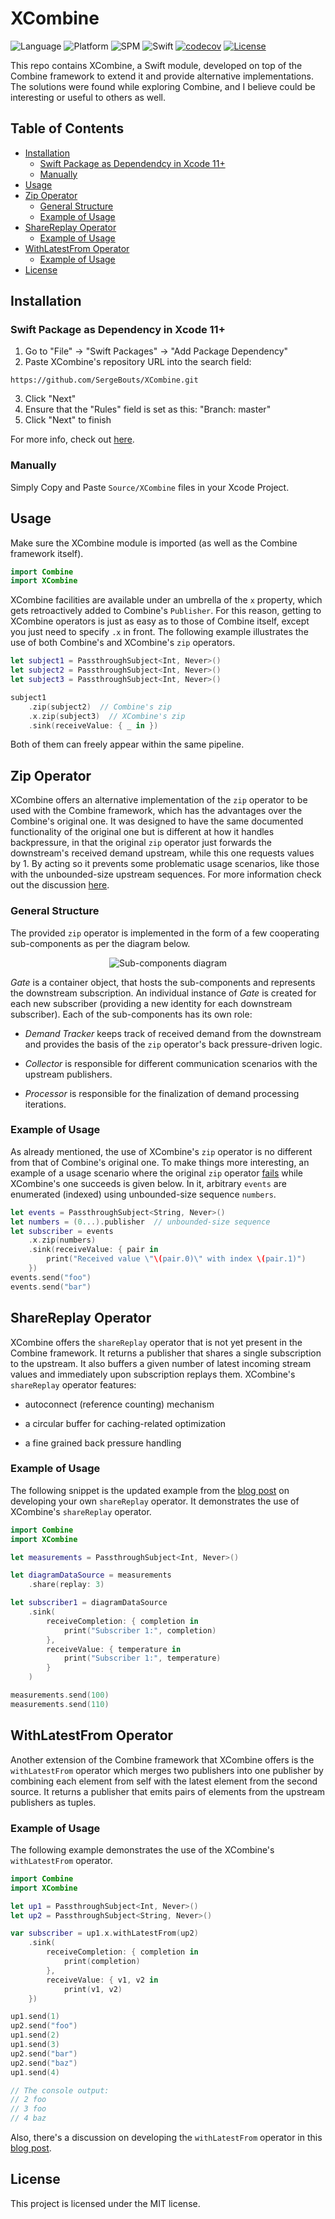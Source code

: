 # XCombine

![Language](https://img.shields.io/badge/Swift-5.0-orange.svg)
![Platform](https://img.shields.io/badge/platform-macOS%20%7C%20iOS%20%7C%20watchOS%20%7C%20tvOS-orange.svg)
![SPM](https://img.shields.io/badge/Swift%20Package%20Manager-compatible-orange)
![Swift](https://github.com/SergeBouts/XCombine/workflows/Swift/badge.svg)
[![codecov](https://codecov.io/gh/SergeBouts/XCombine/branch/master/graph/badge.svg)](https://codecov.io/gh/SergeBouts/XCombine)
[<img src="https://img.shields.io/badge/licence-MIT-orange"  alt="License" />](https://github.com/SergeBouts/XCombine/blob/master/LICENSE)

This repo contains XCombine, a Swift module, developed on top of the Combine framework to extend it and provide alternative implementations. The solutions were found while exploring Combine, and I believe could be interesting or useful to others as well.

## Table of Contents

- [Installation](#installation)
  - [Swift Package as Dependendcy in Xcode 11+](#swift-package-as-dependency-in-xcode-11)
  - [Manually](#manually)
- [Usage](#usage)
- [Zip Operator](#zip-operator)
  - [General Structure](#general-structure)
  - [Example of Usage](#example-of-usage)
- [ShareReplay Operator](#sharereplay-operator)
  - [Example of Usage](#example-of-usage-sharereplay)
- [WithLatestFrom Operator](#withlatestfrom-operator)
  - [Example of Usage](#example-of-usage-withlatestfrom)
- [License](#license)

## Installation

### Swift Package as Dependency in Xcode 11+

1. Go to "File" -> "Swift Packages" -> "Add Package Dependency"
2. Paste XCombine's repository URL into the search field:

`https://github.com/SergeBouts/XCombine.git`

3. Click "Next"
4. Ensure that the "Rules" field is set as this: "Branch: master"
5. Click "Next" to finish

For more info, check out [here](https://developer.apple.com/documentation/xcode/adding_package_dependencies_to_your_app).

### Manually

Simply Copy and Paste `Source/XCombine` files in your Xcode Project.

## Usage

Make sure the XCombine module is imported (as well as the Combine framework itself).

```swift
import Combine
import XCombine
```

XCombine facilities are available under an umbrella of the `x` property, which gets retroactively added to Combine's `Publisher`. For this reason, getting to XCombine operators is just as easy as to those of Combine itself, except you just need to specify `.x` in front. The following example illustrates the use of both Combine's and XCombine's `zip` operators.

```swift
let subject1 = PassthroughSubject<Int, Never>()
let subject2 = PassthroughSubject<Int, Never>()
let subject3 = PassthroughSubject<Int, Never>()

subject1
    .zip(subject2)  // Combine's zip
    .x.zip(subject3)  // XCombine's zip
    .sink(receiveValue: { _ in })
```

Both of them can freely appear within the same pipeline.

## Zip Operator

XCombine offers an alternative implementation of the `zip` operator to be used with the Combine framework, which has the advantages over the Combine's original one. It was designed to have the same documented functionality of the original one but is different at how it handles backpressure, in that the original `zip` operator just forwards the downstream's received demand upstream, while this one requests values by 1. By acting so it prevents some problematic usage scenarios, like those with the unbounded-size upstream sequences. For more information check out the discussion [here][combine-insight-into-zip-operator].

### General Structure

The provided `zip` operator is implemented in the form of a few cooperating sub-components as per the diagram below.

<p align="center">
<img src="images/zip-subcomponents.png" alt="Sub-components diagram" />
</p>

*Gate* is a container object, that hosts the sub-components and represents the downstream subscription. An individual instance of *Gate* is created for each new subscriber (providing a new identity for each downstream subscriber). Each of the sub-components has its own role:

* *Demand Tracker* keeps track of received demand from the downstream and provides the basis of the `zip` operator's back pressure-driven logic. 

* *Collector* is responsible for different communication scenarios with the upstream publishers.

* *Processor* is responsible for the finalization of demand processing iterations.

### Example of Usage

As already mentioned, the use of XCombine's `zip` operator is no different from that of Combine's original one. To make things more interesting, an example of a usage scenario where the original `zip` operator [fails][combine-insight-into-zip-operator] while XCombine's one succeeds is given below. In it, arbitrary `events` are enumerated (indexed) using unbounded-size sequence `numbers`.

```swift
let events = PassthroughSubject<String, Never>()
let numbers = (0...).publisher  // unbounded-size sequence
let subscriber = events
    .x.zip(numbers)
    .sink(receiveValue: { pair in
        print("Received value \"\(pair.0)\" with index \(pair.1)")
    })
events.send("foo")
events.send("bar")
```

## ShareReplay Operator

XCombine offers the `shareReplay` operator that is not yet present in the Combine framework. It returns a publisher that shares a single subscription to the upstream. It also buffers a given number of latest incoming stream values and immediately upon subscription replays them. XCombine's `shareReplay`  operator features:

* autoconnect (reference counting) mechanism

* a circular buffer for caching-related optimization

* a fine grained back pressure handling

### <a name="example-of-usage-sharereplay"></a>Example of Usage

The following snippet is the updated example from the [blog post][combine-sharereplay-operator] on developing your own `shareReplay` operator. It demonstrates the use of XCombine's `shareReplay` operator.

```swift
import Combine
import XCombine

let measurements = PassthroughSubject<Int, Never>()

let diagramDataSource = measurements
    .share(replay: 3)

let subscriber1 = diagramDataSource
    .sink(
        receiveCompletion: { completion in
            print("Subscriber 1:", completion)
        },
        receiveValue: { temperature in
            print("Subscriber 1:", temperature)
        }
    )

measurements.send(100)
measurements.send(110)
```

## WithLatestFrom Operator

Another extension of the Combine framework that XCombine offers is the `withLatestFrom` operator which merges two publishers into one publisher by combining each element from self with the latest element from the second source. It returns a publisher that emits pairs of elements from the upstream publishers as tuples.

### <a name="example-of-usage-withlatestfrom"></a>Example of Usage

The following example demonstrates the use of the XCombine's `withLatestFrom` operator.

```swift
import Combine
import XCombine

let up1 = PassthroughSubject<Int, Never>()
let up2 = PassthroughSubject<String, Never>()

var subscriber = up1.x.withLatestFrom(up2)
    .sink(
        receiveCompletion: { completion in
            print(completion)
        },
        receiveValue: { v1, v2 in
            print(v1, v2)
    })

up1.send(1)
up2.send("foo")
up1.send(2)
up1.send(3)
up2.send("bar")
up2.send("baz")
up1.send(4)

// The console output:
// 2 foo
// 3 foo
// 4 baz
```

Also, there's a discussion on developing the `withLatestFrom` operator in this [blog post][combine-withlatestfrom-operator].

## License

This project is licensed under the MIT license.

[combine-insight-into-zip-operator]: https://sergebouts.github.io/combine-insight-into-zip-operator/
[combine-sharereplay-operator]: https://sergebouts.github.io/combine-sharereplay-operator/
[combine-withlatestfrom-operator]: https://sergebouts.github.io/combine-withlatestfrom-operator/
